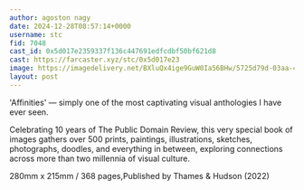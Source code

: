 ```yaml
---
author: agoston nagy
date: 2024-12-28T08:57:14+0000
username: stc
fid: 7048
cast_id: 0x5d017e2359337f136c447691edfcdbf50bf621d8
cast: https://farcaster.xyz/stc/0x5d017e23
image: https://imagedelivery.net/BXluQx4ige9GuW0Ia56BHw/5725d79d-03aa-4651-a5c3-3006663b0500/original
layout: post
---
```


'Affinities' — simply one of the most captivating visual anthologies I have ever seen.

Celebrating 10 years of The Public Domain Review, this very special book of images gathers over 500 prints, paintings, illustrations, sketches, photographs, doodles, and everything in between, exploring connections across more than two millennia of visual culture.

280mm x 215mm / 368 pages,Published by Thames & Hudson (2022)

<img src='https://imagedelivery.net/BXluQx4ige9GuW0Ia56BHw/5725d79d-03aa-4651-a5c3-3006663b0500/original' alt='' referrerpolicy='no-referrer'/>
